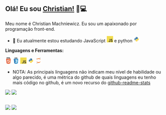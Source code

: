 ## Olá! Eu sou [Christian!](https://www.linkedin.com/in/christian-machniewicz-a398b2215/) 🙂💻

Meu nome é Christian Machniewicz. Eu sou um apaixonado por programação front-end.
- 🌱 Eu atualmente estou estudando JavaScript <code><img height="20" src="https://raw.githubusercontent.com/github/explore/80688e429a7d4ef2fca1e82350fe8e3517d3494d/topics/javascript/javascript.png"></code> e python <code><img height="20" src="https://raw.githubusercontent.com/github/explore/80688e429a7d4ef2fca1e82350fe8e3517d3494d/topics/python/python.png"></code>

**Linguagens e Ferramentas:** 

<code><img height="20" src="https://raw.githubusercontent.com/github/explore/80688e429a7d4ef2fca1e82350fe8e3517d3494d/topics/html/html.png"></code>
<code><img height="20" src="https://raw.githubusercontent.com/github/explore/80688e429a7d4ef2fca1e82350fe8e3517d3494d/topics/css/css.png"></code>
<code><img height="20" src="https://raw.githubusercontent.com/github/explore/80688e429a7d4ef2fca1e82350fe8e3517d3494d/topics/javascript/javascript.png"></code>
<code><img height="20" src="https://raw.githubusercontent.com/github/explore/80688e429a7d4ef2fca1e82350fe8e3517d3494d/topics/python/python.png"></code>
<code><img height="20" src="https://raw.githubusercontent.com/github/explore/80688e429a7d4ef2fca1e82350fe8e3517d3494d/topics/jupyter-notebook/jupyter-notebook.png"></code>


* NOTA: As principais linguagens não indicam meu nível de habilidade ou algo parecido, é uma métrica do github de quais linguagens eu tenho mais código no github, é um novo recurso do [github-readme-stats](https://github.com/anuraghazra/github-readme-stats)


<div>
  <img height="180em" src="https://github-readme-stats.vercel.app/api?username=ChristianMachniewicz&show_icons=true&theme=radical&include_all_commits=true&count_private=true"/>
  <img height="180em" src="https://github-readme-stats.vercel.app/api/top-langs/?username=ChristianMachniewicz&layout=compact&langs_count=8&theme=radical"/>
<div>
 
  ##
  
  <div>
  <a href = "mailto: christianpme@gmail.com"><img src="https://img.shields.io/badge/-Gmail-%23EA4335?style=for-the-badge&logo=gmail&logoColor=white" target="_blank"></a>
  <a href="https://www.linkedin.com/in/christian-machniewicz-a398b2215/" target="_blank"><img src="https://img.shields.io/badge/-LinkedIn-%230077B5?style=for-the-badge&logo=linkedin&logoColor=white" target="_blank"></a>
</div>
